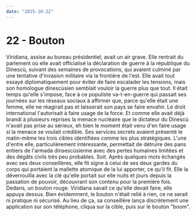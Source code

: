 ```yaml
---
date: "2025-10-22"
---
```

# 22 - Bouton

Viridiana, assise au bureau présidentiel, avait un air grave. Elle rentrait du parlement
où elle avait officialisé la déclaration de guerre à la république du Dinescù, suivant
des semaines de provocations, qui avaient culminé par une tentative d'invasion militaire
via la frontière de l'est. Elle avait tout essayé diplomatiquement pour éviter de faire
escalader les tensions, mais son homologue dinescùsien semblait vouloir la guerre plus
que tout. Il était temps qu'elle s'impose, face à ce populiste va-t-en-guerre qui
passait ses journées sur les réseaux sociaux à affirmer que, parce qu'elle était une
femme, elle ne réagirait pas et laisserait son pays se faire envahir. Le droit
international l'autorisait à faire usage de la force. Et comme elle avait déjà brandi à
plusieurs reprises la menace nucléaire que le dictateur du Dinescù n'avait pas prise au
sérieux, eh bien le moment était venu d'en faire usage si la menace se voulait crédible.
Ses services secrets avaient présenté le matin-même les trois cibles identifiées comme
les plus stratégiques. L'une d'entre elle, particulièrement intéressante, permettait de
détruire des pans entiers de l'armada dinsescùsienne avec des pertes humaines limitées
et des dégâts civils très peu probables. Soit. Après quelques mots échangés avec ses
deux conseillères, elle fit signe à celui de ses deux gardes du corps qui portaient la
mallette atomique de la lui apporter, ce qu'il fit. Elle la déverrouilla avec la clé
qu'elle portait sur elle nuits et jours depuis la passation de pouvoir, découvrant son
contenu pour la première fois. Dedans, un bouton rouge. Viridiana savait ce qu'elle
devait faire, elle appuya dessus. Bien évidemment, le bouton n'était relié à rien, ce ne
serait ni pratique ni sécurisé. Au lieu de ça, sa conseillère lança discrètement une
application sur son téléphone, cliqua sur la cible, puis sur le bouton "boom".
